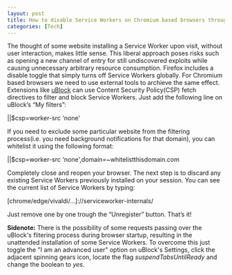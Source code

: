 ```yaml
---
layout: post
title: How to disable Service Workers on Chromium based browsers through uBlock
categories: [Tech]
---
```


The thought of some website installing a Service Worker upon visit, without user interaction, makes little sense. This liberal approach poses risks such as opening a new channel of entry for still undiscovered exploits while causing unnecessary arbitrary resource consumption. 
Firefox includes a disable toggle that simply turns off Service Workers globally. For Chromium based browsers we need to use external tools to archieve the same effect. Extensions like <a href="https://github.com/gorhill/uBlock">uBlock</a> can use Content Security Policy(CSP) fetch directives to filter and block Service Workers. 
Just add the following line on uBlock’s “My filters”:
<p class="message">||$csp=worker-src 'none'</p>
If you need to exclude some particular website from the filtering process(i.e. you need background notifications for that domain), you can whitelist it using the following format:
<p class="message">||$csp=worker-src 'none',domain=~whitelistthisdomain.com</p>
Completely close and reopen your browser. The next step is to discard any existing Service Workers previously installed on your session. You can see the current list of Service Workers by typing:
<p class="message">[chrome/edge/vivaldi/...]://serviceworker-internals/</p>
Just remove one by one trough the “Unregister” button. 
That’s it!

<b>Sidenote:</b> There is the possibility of some requests passing over the uBlock's flitering process during browser startup, resulting in the unattended installation of some Service Workers. To overcome this just toggle the "I am an advanced user" option on uBlock's Settings, click the adjacent spinning gears icon, locate the flag <i>suspendTabsUntilReady</i> and change the boolean to <i>yes</i>.
